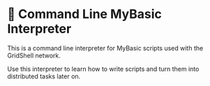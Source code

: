 # 🎨 Command Line MyBasic Interpreter

This is a command line interpreter for MyBasic scripts used with the GridShell network.

Use this interpreter to learn how to write scripts and turn them into distributed tasks later on.

